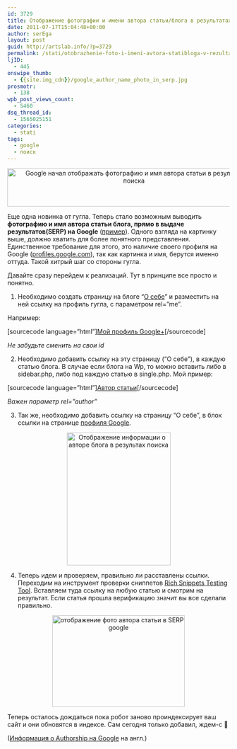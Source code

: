 ```yaml
---
id: 3729
title: Отображение фотографии и имени автора статьи/блога в результатах поиска Google
date: 2011-07-17T15:04:48+00:00
author: serEga
layout: post
guid: http://artslab.info/?p=3729
permalink: /stati/otobrazhenie-foto-i-imeni-avtora-statibloga-v-rezultatax-poiska-google/
ljID:
  - 445
onswipe_thumb:
  - {{site.img_cdn}}/google_author_name_photo_in_serp.jpg
prosmotr:
  - 138
wpb_post_views_count:
  - 5460
dsq_thread_id:
  - 1565025151
categories:
  - stati
tags:
  - google
  - поиск
---
```

<center>
  <a href="{{site.img_cdn}}/google_author_name_photo_in_serp.jpg"><img src="{{site.img_cdn}}/google_author_name_photo_in_serp.jpg" alt="Google начал отображать фотографию и имя автора статьи в результатах поиска" title="google_author_name_photo_in_serp" width="574" height="86" class="alignnone size-full wp-image-3735" /></a>
</center>

Еще одна новинка от гугла. Теперь стало возможным выводить **фотографию и имя автора статьи блога, прямо в выдаче результатов(SERP) на Google** ([пример](http://www.google.com/search?q=site:daggle.com)). Одного взгляда на картинку выше, должно хватить для более понятного представления. Единственное требование для этого, это наличие своего профиля на Google ([profiles.google.com](http://profiles.google.com/)), так как картинка и имя, берутся именно оттуда. Такой хитрый шаг со стороны гугла.

Давайте сразу перейдем к реализаций. Тут в принципе все просто и понятно.

1. Необходимо создать страницу на блоге &#8220;[О себе](http://artslab.info/contact/)&#8221; и разместить на ней ссылку на профиль гугла, с параметром rel=&#8221;me&#8221;.

Например:

[sourcecode language=&#8221;html&#8221;]<a href="https://profiles.google.com/112918443114281605164" rel="me">Мой профиль Google+</a>[/sourcecode]

_Не забудьте сменить на свои id_

2. Необходимо добавить ссылку на эту страницу (&#8220;О себе&#8221;), в каждую статью блога. В случае если блога на Wp, то можно вставить либо в sidebar.php, либо под каждую статью в single.php. Мой пример:

[sourcecode language=&#8221;html&#8221;]<a href="http://artslab.info/contact/" rel="author">Автор статьи</a>[/sourcecode]

_Важен параметр rel=&#8221;author&#8221;_

3. Так же, необходимо добавить ссылку на страницу &#8220;О себе&#8221;, в блок ссылки на странице [профиля Google](https://profiles.google.com).

<center>
  <a href="{{site.img_cdn}}/google_profile_pokaz_info_pro_avtora.jpg"><img src="{{site.img_cdn}}/google_profile_pokaz_info_pro_avtora-235x300.jpg" alt="Отображение информации о авторе блога в результах поиска" title="google_profile_pokaz_info_pro_avtora" width="235" height="300" class="alignnone size-medium wp-image-3730" srcset="{{site.img_cdn}}/google_profile_pokaz_info_pro_avtora-235x300.jpg 235w, {{site.img_cdn}}/google_profile_pokaz_info_pro_avtora.jpg 358w" sizes="(max-width: 235px) 100vw, 235px" /></a>
</center>

4. Теперь идем и проверяем, правильно ли расставлены ссылки. Переходим на инструмент проверки сниппетов [Rich Snippets Testing Tool](http://www.google.com/webmasters/tools/richsnippets). Вставляем туда ссылку на любую статью и смотрим на результат. Если статья прошла верификацию значит вы все сделали правильно.

<center>
  <a href="{{site.img_cdn}}/google_profile_pokaz_info_pro_avtora_proverka.jpg"><img src="{{site.img_cdn}}/google_profile_pokaz_info_pro_avtora_proverka-300x207.jpg" alt="отображение фото автора статьи в SERP google" title="google_profile_pokaz_info_pro_avtora_proverka" width="300" height="207" class="alignnone size-medium wp-image-3731" srcset="{{site.img_cdn}}/google_profile_pokaz_info_pro_avtora_proverka-300x207.jpg 300w, {{site.img_cdn}}/google_profile_pokaz_info_pro_avtora_proverka.jpg 612w" sizes="(max-width: 300px) 100vw, 300px" /></a>
</center>

Теперь осталось дождаться пока робот заново проиндексирует ваш сайт и они обновятся в индексе. Сам сегодня только добавил, ждем-с 🙂

([Информация о Authorship на Google](http://www.google.com/support/webmasters/bin/answer.py?answer=1229920) на англ.)